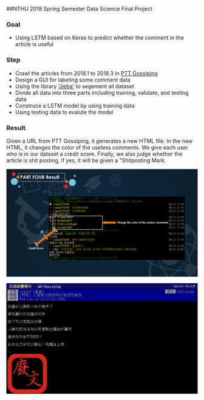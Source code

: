 ##NTHU 2018 Spring Semester Data Science Final Project

### Goal
* Using LSTM based on Keras to predict whether the comment in the article is useful

### Step
* Crawl the articles from 2018.1 to 2018.3 in [PTT Gossiping](https://www.ptt.cc/bbs/Gossiping/index.html)
* Design a GUI for labeling some comment data
* Using the library ['Jieba'](https://github.com/fxsjy/jieba) to segement all dataset
* Divide all data into three parts including training, validate, and testing data
* Construce a LSTM model by using training data
* Using testing data to evalute the model

### Result 
Given a URL from PTT Gossiping, it generates a new HTML file. In the new HTML, it changes the color of the useless comments. We give each user who is in our dataset a credit score. Finally, we also judge whether the article is shit posting, if yes, it will be given a "Shitposting Mark.

![result](https://github.com/ZTingLiu/Data-Science-Project/blob/master/img/comment.png?raw=true)

![result](https://github.com/ZTingLiu/Data-Science-Project/blob/master/img/shitposting.png?raw=true)
